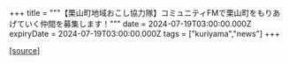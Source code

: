 +++
title = """【栗山町地域おこし協力隊】コミュニティFMで栗山町をもりあげていく仲間を募集します！"""
date = 2024-07-19T03:00:00.000Z
expiryDate = 2024-07-19T03:00:00.000Z
tags = ["kuriyama","news"]
+++


[[source]](https://www.town.kuriyama.hokkaido.jp/soshiki/53/26146.html)
